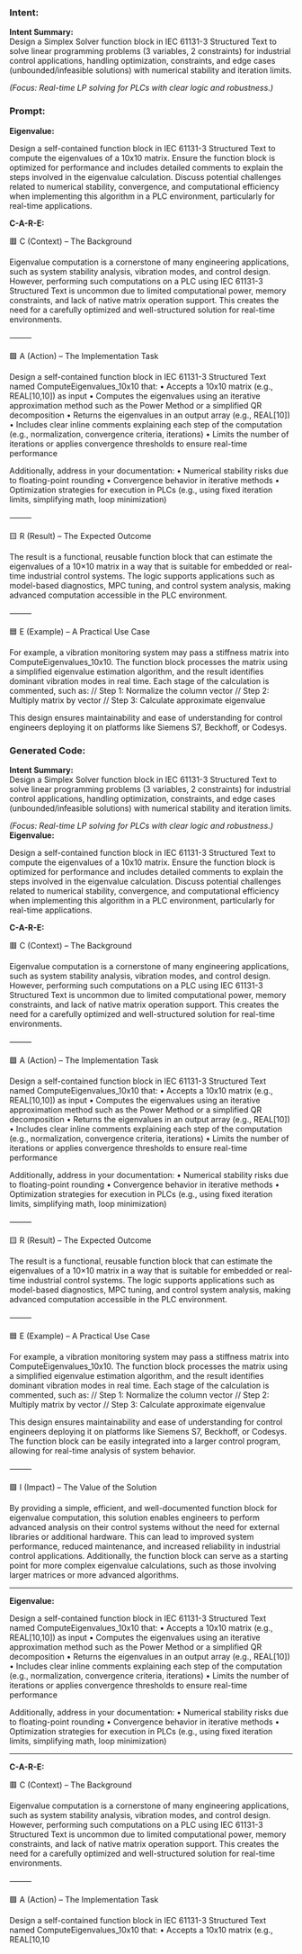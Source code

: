 ### Intent:
**Intent Summary:**  
Design a Simplex Solver function block in IEC 61131-3 Structured Text to solve linear programming problems (3 variables, 2 constraints) for industrial control applications, handling optimization, constraints, and edge cases (unbounded/infeasible solutions) with numerical stability and iteration limits.  

*(Focus: Real-time LP solving for PLCs with clear logic and robustness.)*

### Prompt:
**Eigenvalue:**

Design a self-contained function block in IEC 61131-3 Structured Text to compute the eigenvalues of a 10x10 matrix. Ensure the function block is optimized for performance and includes detailed comments to explain the steps involved in the eigenvalue calculation. Discuss potential challenges related to numerical stability, convergence, and computational efficiency when implementing this algorithm in a PLC environment, particularly for real-time applications.

**C-A-R-E:**

🟥 C (Context) – The Background

Eigenvalue computation is a cornerstone of many engineering applications, such as system stability analysis, vibration modes, and control design. However, performing such computations on a PLC using IEC 61131-3 Structured Text is uncommon due to limited computational power, memory constraints, and lack of native matrix operation support. This creates the need for a carefully optimized and well-structured solution for real-time environments.

⸻

🟩 A (Action) – The Implementation Task

Design a self-contained function block in IEC 61131-3 Structured Text named ComputeEigenvalues_10x10 that:
	•	Accepts a 10x10 matrix (e.g., REAL[10,10]) as input
	•	Computes the eigenvalues using an iterative approximation method such as the Power Method or a simplified QR decomposition
	•	Returns the eigenvalues in an output array (e.g., REAL[10])
	•	Includes clear inline comments explaining each step of the computation (e.g., normalization, convergence criteria, iterations)
	•	Limits the number of iterations or applies convergence thresholds to ensure real-time performance

Additionally, address in your documentation:
	•	Numerical stability risks due to floating-point rounding
	•	Convergence behavior in iterative methods
	•	Optimization strategies for execution in PLCs (e.g., using fixed iteration limits, simplifying math, loop minimization)

⸻

🟨 R (Result) – The Expected Outcome

The result is a functional, reusable function block that can estimate the eigenvalues of a 10×10 matrix in a way that is suitable for embedded or real-time industrial control systems. The logic supports applications such as model-based diagnostics, MPC tuning, and control system analysis, making advanced computation accessible in the PLC environment.

⸻

🟦 E (Example) – A Practical Use Case

For example, a vibration monitoring system may pass a stiffness matrix into ComputeEigenvalues_10x10. The function block processes the matrix using a simplified eigenvalue estimation algorithm, and the result identifies dominant vibration modes in real time. Each stage of the calculation is commented, such as:
// Step 1: Normalize the column vector
// Step 2: Multiply matrix by vector
// Step 3: Calculate approximate eigenvalue

This design ensures maintainability and ease of understanding for control engineers deploying it on platforms like Siemens S7, Beckhoff, or Codesys.

### Generated Code:
**Intent Summary:**  
Design a Simplex Solver function block in IEC 61131-3 Structured Text to solve linear programming problems (3 variables, 2 constraints) for industrial control applications, handling optimization, constraints, and edge cases (unbounded/infeasible solutions) with numerical stability and iteration limits.  

*(Focus: Real-time LP solving for PLCs with clear logic and robustness.)*
**Eigenvalue:**

Design a self-contained function block in IEC 61131-3 Structured Text to compute the eigenvalues of a 10x10 matrix. Ensure the function block is optimized for performance and includes detailed comments to explain the steps involved in the eigenvalue calculation. Discuss potential challenges related to numerical stability, convergence, and computational efficiency when implementing this algorithm in a PLC environment, particularly for real-time applications.

**C-A-R-E:**

🟥 C (Context) – The Background

Eigenvalue computation is a cornerstone of many engineering applications, such as system stability analysis, vibration modes, and control design. However, performing such computations on a PLC using IEC 61131-3 Structured Text is uncommon due to limited computational power, memory constraints, and lack of native matrix operation support. This creates the need for a carefully optimized and well-structured solution for real-time environments.

⸻

🟩 A (Action) – The Implementation Task

Design a self-contained function block in IEC 61131-3 Structured Text named ComputeEigenvalues_10x10 that:
	•	Accepts a 10x10 matrix (e.g., REAL[10,10]) as input
	•	Computes the eigenvalues using an iterative approximation method such as the Power Method or a simplified QR decomposition
	•	Returns the eigenvalues in an output array (e.g., REAL[10])
	•	Includes clear inline comments explaining each step of the computation (e.g., normalization, convergence criteria, iterations)
	•	Limits the number of iterations or applies convergence thresholds to ensure real-time performance

Additionally, address in your documentation:
	•	Numerical stability risks due to floating-point rounding
	•	Convergence behavior in iterative methods
	•	Optimization strategies for execution in PLCs (e.g., using fixed iteration limits, simplifying math, loop minimization)

⸻

🟨 R (Result) – The Expected Outcome

The result is a functional, reusable function block that can estimate the eigenvalues of a 10×10 matrix in a way that is suitable for embedded or real-time industrial control systems. The logic supports applications such as model-based diagnostics, MPC tuning, and control system analysis, making advanced computation accessible in the PLC environment.

⸻

🟦 E (Example) – A Practical Use Case

For example, a vibration monitoring system may pass a stiffness matrix into ComputeEigenvalues_10x10. The function block processes the matrix using a simplified eigenvalue estimation algorithm, and the result identifies dominant vibration modes in real time. Each stage of the calculation is commented, such as:
// Step 1: Normalize the column vector
// Step 2: Multiply matrix by vector
// Step 3: Calculate approximate eigenvalue

This design ensures maintainability and ease of understanding for control engineers deploying it on platforms like Siemens S7, Beckhoff, or Codesys. The function block can be easily integrated into a larger control program, allowing for real-time analysis of system behavior.

⸻

🟩 I (Impact) – The Value of the Solution

By providing a simple, efficient, and well-documented function block for eigenvalue computation, this solution enables engineers to perform advanced analysis on their control systems without the need for external libraries or additional hardware. This can lead to improved system performance, reduced maintenance, and increased reliability in industrial control applications. Additionally, the function block can serve as a starting point for more complex eigenvalue calculations, such as those involving larger matrices or more advanced algorithms.

---

**Eigenvalue:**

Design a self-contained function block in IEC 61131-3 Structured Text named ComputeEigenvalues_10x10 that:
	•	Accepts a 10x10 matrix (e.g., REAL[10,10]) as input
	•	Computes the eigenvalues using an iterative approximation method such as the Power Method or a simplified QR decomposition
	•	Returns the eigenvalues in an output array (e.g., REAL[10])
	•	Includes clear inline comments explaining each step of the computation (e.g., normalization, convergence criteria, iterations)
	•	Limits the number of iterations or applies convergence thresholds to ensure real-time performance

Additionally, address in your documentation:
	•	Numerical stability risks due to floating-point rounding
	•	Convergence behavior in iterative methods
	•	Optimization strategies for execution in PLCs (e.g., using fixed iteration limits, simplifying math, loop minimization)

---

**C-A-R-E:**

🟥 C (Context) – The Background

Eigenvalue computation is a cornerstone of many engineering applications, such as system stability analysis, vibration modes, and control design. However, performing such computations on a PLC using IEC 61131-3 Structured Text is uncommon due to limited computational power, memory constraints, and lack of native matrix operation support. This creates the need for a carefully optimized and well-structured solution for real-time environments.

⸻

🟩 A (Action) – The Implementation Task

Design a self-contained function block in IEC 61131-3 Structured Text named ComputeEigenvalues_10x10 that:
	•	Accepts a 10x10 matrix (e.g., REAL[10,10

